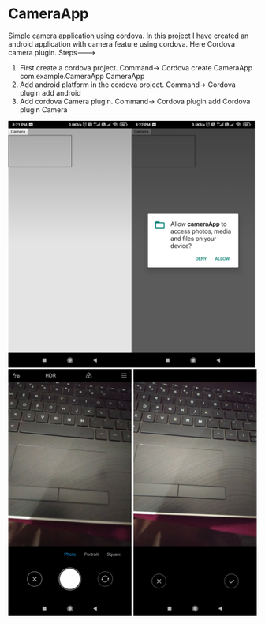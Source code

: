 # CameraApp
Simple camera application using cordova.
In this project I have created an android application with camera feature using cordova. Here Cordova camera plugin.
Steps--->
1) First create a cordova project. Command-> Cordova create CameraApp com.example.CameraApp CameraApp
2) Add android platform in the cordova project. Command-> Cordova plugin add android
3) Add cordova Camera plugin. Command-> Cordova plugin add Cordova plugin Camera

<img src='https://github.com/abhi-s19/CameraApp/blob/main/Preview/prev1.jpg' width='250' height='500'><img src='https://github.com/abhi-s19/CameraApp/blob/main/Preview/prev2.jpg' width='250' height='500'><img src='https://github.com/abhi-s19/CameraApp/blob/main/Preview/prev3.jpg' width='250' height='500'>
<img src='https://github.com/abhi-s19/CameraApp/blob/main/Preview/prev4.jpg' width='250' height='500'>

